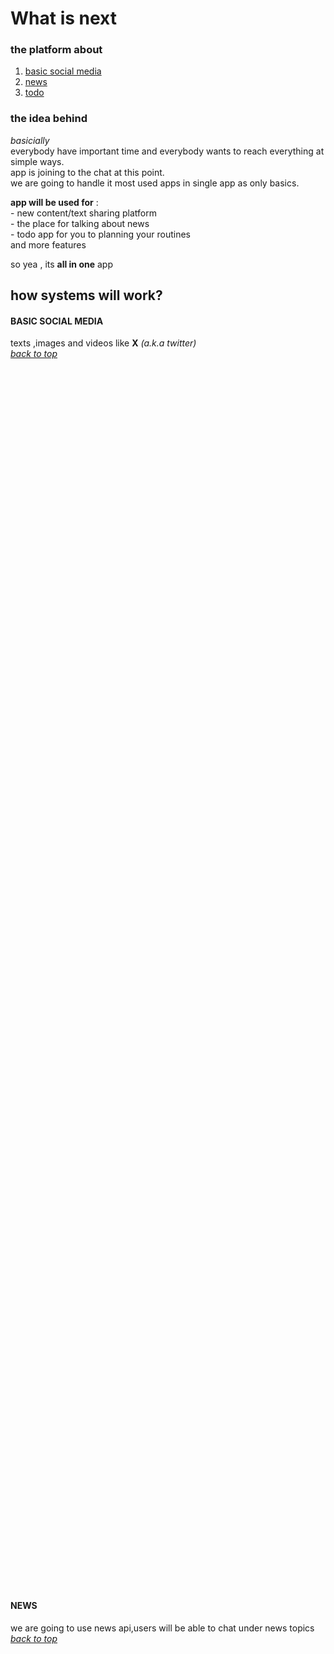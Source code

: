 <h1 id="top"> What is next </h1>


### the platform about
1. [basic social media](#basicsocialmedia)
2. [news](#news)
3. [todo](#todo)

### the idea behind 
<p style="white-space:pre-line;"><i>basicially</i>
everybody have important time and everybody wants to reach everything at simple ways.
app is joining to the chat at this point.
we are going to handle it most used apps in single app as only basics.
</p>                            


__app will be used for__ :        
    - new content/text sharing platform     
    - the place for talking about news      
    - todo app for you to planning your routines        
    and more features

so yea , its **all in one** app

## how systems will work?       

<h4 id="basicsocialmedia" style="text-transform:uppercase;">basic social media</h4>
<div style="height:50vh;">
texts ,images and videos like <b>X</b> <i>(a.k.a twitter)</i>
<br><a href="#top"><i>back to top</i></a>
</div>
<h4 id="news" style="text-transform:uppercase;">news</h4>
<div style="height:50vh;">
we are going to use news api,users will be able to chat under news topics
<br><a href="#top"><i>back to top</i></a>
</div>
<h4 id="todo" style="text-transform:uppercase;">todo</h4>
<div style="height:50vh;">
basicially its what its saying : to do app
<br><a href="#top"><i>back to top</i></a>
</div>